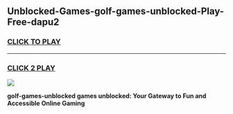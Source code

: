 
## Unblocked-Games-golf-games-unblocked-Play-Free-dapu2
<h3>
<a href="https://premium76.site?title=golf-games-unblocked&ref=21A">CLICK TO PLAY</a></h3>
<hr>

<h3>
<a href="https://premium76.site?title=golf-games-unblocked&ref=21A">CLICK 2 PLAY</a>
  
</h3>

<a href="https://premium76.site?title=golf-games-unblocked&ref=21A"><img src="https://clearcache.store/games.png"></a>


**golf-games-unblocked games unblocked: Your Gateway to Fun and Accessible Online Gaming**
